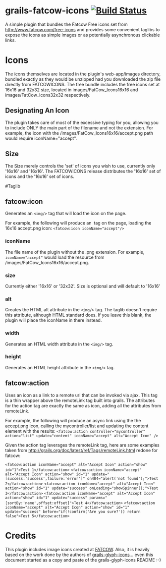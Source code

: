 grails-fatcow-icons [![Build Status](https://travis-ci.org/davidecavestro/grails-fatcow-icons.png?branch=master)](https://travis-ci.org/davidecavestro/grails-fatcow-icons)
==================

A simple plugin that bundles the Fatcow Free icons set from http://www.fatcow.com/free-icons and provides some convenient taglibs to expose the icons as simple images or as potentially asynchronous clickable links.

# Icons
The icons themselves are located in the plugin's web-app/images directory, bundled exactly as they would be unzipped had you downloaded the zip file directly from FATCOWICONS. The free bundle includes the free icons set at 16x16 and 32x32 size, located in images/FatCow_Icons16x16 and images/FatCow_Icons32x32 respectively.

## Designating An Icon
The plugin takes care of most of the excessive typing for you, allowing you to include ONLY the main part of the filename and not the extension. For example, the icon with the /images/FatCow_Icons16x16/accept.png path would require iconName="accept".

## Size
The Size merely controls the 'set' of icons you wish to use, currently only '16x16' and '16x16'. The FATCOWICONS release distributes the '16x16' set of icons and the '16x16' set of icons.

#Taglib
## fatcow:icon
Generates an `<img/>` tag that will load the icon on the page.

For example, the following will produce an <img/> tag on the page, loading the 16x16 accept.png icon:
    `<fatcow:icon iconName="accept"/>`

### iconName
The file name of the plugin without the .png extension. For example, `iconName="accept"` would load the resource from /images/FatCow_Icons16x16/accept.png.
### size
Currently either '16x16' or '32x32'. Size is optional and will default to '16x16'
### alt
Creates the HTML alt attribute in the `<img/>` tag. The taglib doesn't require this attribute, although HTML standard does. If you leave this blank, the plugin will place the iconName in there instead.
### width
Generates an HTML width attribute in the `<img/>` tag.
### height
Generates an HTML height attribute in the `<img/>` tag.

## fatcow:action
Uses an icon as a link to a remote uri that can be invoked via ajax. This tag is a thin wrapper above the remoteLink tag built into grails. The attributes for the action tag are exactly the same as icon, adding all the attributes from remoteLink.

For example, the following will produce an async link using the the accept.png icon, calling the mycontroller/list and updating the content element with the results:
`<fatcow:action controller="mycontroller" action="list" update="content" iconName="accept" alt="Accept Icon" />`

Given the action tag leverages the remoteLink tag, here are some examples taken from http://grails.org/doc/latest/ref/Tags/remoteLink.html redone for fatcow:

`<fatcow:action iconName="accept" alt="Accept Icon" action="show" id="1">Test 1</fatcow:action>`
`<fatcow:action iconName="accept" alt="Accept Icon" action="show" id="1"
update="[success:'success',failure:'error']" on404="alert('not found');">Test 2</fatcow:action>`
`<fatcow:action iconName="accept" alt="Accept Icon" action="show" id="1"
update="success" onLoading="showSpinner();">Test 3</fatcow:action>`
`<fatcow:action iconName="accept" alt="Accept Icon" action="show" id="1"
update="success" params="[sortBy:'name',offset:offset]">Test 4</fatcow:action>`
`<fatcow:action iconName="accept" alt="Accept Icon" action="show" id="1"
update="success" before="if(!confirm('Are you sure?')) return false">Test 5</fatcow:action>`

# Credits

This plugin includes image icons created at [FATCOW](http://www.fatcow.com).
Also, it is heavily based on the work done by the authors of [grails-glyph-icons](http://github.com/ericbuitenhuis/grails-glyph-icons)... even this document started as a copy and paste of the grails-glyph-icons README :-)

